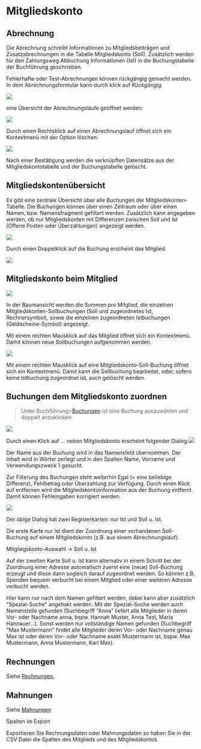# Mitgliedskonto

## Abrechnung

Die Abrechnung schreibt Informationen zu Mitgliedsbeiträgen und Zusatzabrechnungen in die Tabelle Mitgliedskonto \(Soll\). Zusätzlich werden für den Zahlungsweg Abbuchung Informationen \(Ist\) in die Buchungstabelle der Buchführung geschrieben.

Fehlerhafte oder Test-Abrechnungen können rückgängig gemacht werden. In dem Abrechnungsformular kann durch klick auf _Rückgängig._

![](../.gitbook/assets/mitgliedskontorueckgaengig.png)

eine Übersicht der Abrechnungsläufe geöffnet werden:

![](../.gitbook/assets/mitgliedskontoabrechnungslaeufe.png)

Durch einen Rechtsklick auf einen Abrechnungslauf öffnet sich ein Kontextmenü mit der Option löschen:

![](../.gitbook/assets/mitgliedskontoabrechnungslaeufeloeschen.png)

Nach einer Bestätigung werden die verknüpften Datensätze aus der Mitgliedskontotabelle und der Buchungstabelle gelöscht.

## Mitgliedskontenübersicht <a id="mitgliedskontouebersicht"></a>

Es gibt eine zentrale Übersicht über alle Buchungen der Mitgliedskonten-Tabelle. Die Buchungen können über einen Zeitraum oder über einen Namen, bzw. Namensfragment gefiltert werden. Zusätzlich kann angegeben werden, ob nur Mitgliedskonten mit Differenzen zwischen Soll und Ist \(Offene Posten oder Überzahlungen\) angezeigt werden.

![](../.gitbook/assets/mitgliedskontenuebersicht.png)

Durch einen Doppelklick auf die Buchung erscheint das Mitglied.

![](../.gitbook/assets/mitgliedskontomitglied.png)

## Mitgliedskonto beim Mitglied

![](../.gitbook/assets/mitgliedskontomitglied-2.png)

In der Baumansicht werden die Summen pro Mitglied, die einzelnen Mitgliedskonten-Sollbuchungen \(Soll und zugeordnetes Ist, Rechnersymbol\), sowie die einzelnen zugeordneten Istbuchungen \(Geldscheine-Symbol\) angezeigt.

Mit einem rechten Mausklick auf das Mitglied öffnet sich ein Kontextmenü. Damit können neue Sollbuchungen aufgenommen werden.

![](../.gitbook/assets/mitgliedskontoneu.png)

Mit einem rechten Mausklick auf eine Mitgliedskonto-Soll-Buchung öffnet sich ein Kontextmenü. Damit kann die Sollbuchung bearbeitet, oder, sofern keine Istbuchung zugeordnet ist, auch gelöscht werden.

## Buchungen dem Mitgliedskonto zuordnen <a id="mitgliedskontozuordnen"></a>

> Unter Buchführung&gt;[Buchungen](buchf/buchungen.md) ist eine Buchung auszuwählen und doppelt anzuklicken:

![](../.gitbook/assets/mitgliedskontobuchungen.png)

Durch einen Klick auf ... neben Mitgliedskonto erscheint folgender Dialog:![](../.gitbook/assets/mitgliedskonto-zuordnung-ist.png)

Der Name aus der Buchung wird in das Namensfeld übernommen. Der Inhalt wird in Wörter zerlegt und in den Spalten Name, Vorname und Verwendungszweck 1 gesucht.

Zur Filterung des Buchungen steht weiterhin Egal \(= eine beliebige Differenz\), Fehlbetrag oder Überzahlung zur Verfügung. Durch einen Klick auf entfernen wird die Mitgliedskontoinformation aus der Buchung entfernt. Damit können Fehleingaben korrigiert werden.

![](../.gitbook/assets/mitgliedskonto-zuordnung-soll+ist.png)

Der obige Dialog hat zwei Registerkarten: nur Ist und Soll u. Ist.

Die erste Karte nur Ist dient der Zuordnung einer vorhandenen Soll-Buchung auf einem Mitgliedskonto \(z.B. aus einem Abrechnungslauf\).

Mitgliegskonto-Auswahl -&gt; Soll u. Ist

Auf der zweiten Karte Soll u. Ist kann alternativ in einem Schritt bei der Zuordnung einer Adresse automatisch zuerst eine \(neue\) Soll-Buchung erzeugt und diese dann sogleich darauf zugeordnet werden. So können z.B. Spenden bequem verbucht bei einem Mitglied oder einer weiteren Adresse verbucht werden.

Hier kann nur nach dem Namen gefiltert werden, dabei kann aber zusätzlich "Spezial-Suche" angehakt werden. Mit der Spezial-Suche werden auch Namensteile gefunden \(Suchbegriff "Anna" liefert alle Mitglieder in deren Vor- oder Nachname anna, bspw. Hannah Muster, Anna Test, Maria Hannauer...\). Sonst werden nur vollständige Namen gefunden \(Suchbegriff "Max Mustermann" findet alle Mitglieder deren Vor- oder Nachname genau Max ist oder deren Vor- oder Nachname exakt Mustermann ist, bspw. Max Mustermann, Anna Mustermann, Karl Max\).

## Rechnungen

Siehe [Rechnungen.](rechnungen.md)

## Mahnungen

Siehe [Mahnungen](mahnungen.md)

Spalten im Export

Exportieren Sie Rechnungsdaten oder Mahnungsdaten so haben Sie in der CSV Datei die Spalten des Mitglieds und des Mitgliedskontos

